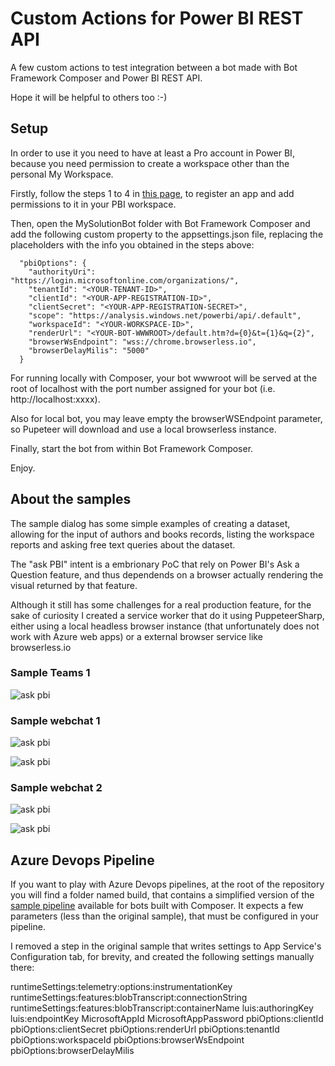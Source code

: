 # Custom Actions for Power BI REST API

A few custom actions to test integration between a bot made with Bot Framework Composer and Power BI REST API.

Hope it will be helpful to others too :-)

## Setup

In order to use it you need to have at least a Pro account in Power BI, because you need permission to create a workspace other than the personal My Workspace.

Firstly, follow the steps 1 to 4 in [this page](https://docs.microsoft.com/en-us/power-bi/developer/embedded/embed-service-principal), to register an app and add permissions to it in your PBI workspace.

Then, open the MySolutionBot folder with Bot Framework Composer and add the following custom property to the appsettings.json file, replacing the placeholders with the info you obtained in the steps above:
```
  "pbiOptions": {
    "authorityUri": "https://login.microsoftonline.com/organizations/",
    "tenantId": "<YOUR-TENANT-ID>",
    "clientId": "<YOUR-APP-REGISTRATION-ID>",
    "clientSecret": "<YOUR-APP-REGISTRATION-SECRET>",
    "scope": "https://analysis.windows.net/powerbi/api/.default",
    "workspaceId": "<YOUR-WORKSPACE-ID>",
    "renderUrl": "<YOUR-BOT-WWWROOT>/default.htm?d={0}&t={1}&q={2}",
    "browserWsEndpoint": "wss://chrome.browserless.io",
    "browserDelayMilis": "5000"
  }
```
For running locally with Composer, your bot wwwroot will be served at the root of localhost with the port number assigned for your bot (i.e. http://localhost:xxxx). 

Also for local bot, you may leave empty the browserWSEndpoint parameter, so Pupeteer will download and use a local browserless instance.

Finally, start the bot from within Bot Framework Composer. 


Enjoy.


## About the samples

The sample dialog has some simple examples of creating a dataset, allowing for the input of authors and books records, listing the workspace reports and asking free text queries about the dataset. 

The "ask PBI" intent is a embrionary PoC that rely on Power BI's Ask a Question feature, and thus dependends on a browser actually rendering the visual returned by that feature.

Although it still has some challenges for a real production feature, for the sake of curiosity I created a service worker that do it using PuppeteerSharp, either using a local headless browser instance (that unfortunately does not work with Azure web apps) or a external browser service like browserless.io


### Sample Teams 1

![ask pbi](/readme-contents/AskPBI_Teams.png "Ask PBI at Teams")


### Sample webchat 1

![ask pbi](/readme-contents/1AskPBI.png "Ask PBI")

![ask pbi](/readme-contents/1PBIResponse.png "PBI Response")


### Sample webchat 2

![ask pbi](/readme-contents/2AskPBI.png "Ask PBI")

![ask pbi](/readme-contents/2PBIResponse.png "PBI Response")


## Azure Devops Pipeline

If you want to play with Azure Devops pipelines, at the root of the repository you will find a folder named build, that contains a simplified version of the [sample pipeline](https://docs.microsoft.com/en-us/composer/how-to-cicd) available for bots built with Composer. It expects a few parameters (less than the original sample), that must be configured in your pipeline.

I removed a step in the original sample that writes settings to App Service's Configuration tab, for brevity, and created the following settings manually there:

runtimeSettings:telemetry:options:instrumentationKey
runtimeSettings:features:blobTranscript:connectionString
runtimeSettings:features:blobTranscript:containerName
luis:authoringKey
luis:endpointKey
MicrosoftAppId
MicrosoftAppPassword
pbiOptions:clientId
pbiOptions:clientSecret
pbiOptions:renderUrl
pbiOptions:tenantId
pbiOptions:workspaceId
pbiOptions:browserWsEndpoint
pbiOptions:browserDelayMilis
